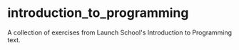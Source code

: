 # introduction_to_programming
A collection of exercises from Launch School's Introduction to Programming text.
